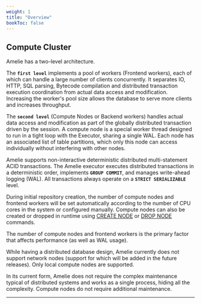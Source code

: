 ```yaml
---
weight: 1
title: "Overview"
bookToc: false
---
```


## Compute Cluster

Amelie has a two-level architecture.

The **`first level`** implements a pool of workers (Frontend workers), each of which can handle a large
number of clients concurrently. It separates IO, HTTP, SQL parsing,
Bytecode compilation and distributed transaction execution coordination from actual data access and modification.
Increasing the worker's pool size allows the database to serve more clients and increases throughput.

The **`second level`** (Compute Nodes or Backend workers) handles actual data access and modification as
part of the globally distributed transaction driven by the session. A compute node is a special worker
thread designed to run in a tight loop with the Executor, sharing a single WAL.
Each node has an associated list of table partitions, which only this node can access individually without
interfering with other nodes.

Amelie supports non-interactive deterministic distributed multi-statement ACID transactions.
The Amelie executor executes distributed transactions in a deterministic order, implements **`GROUP COMMIT`**,
and manages write-ahead logging (WAL). All transactions always operate on a **`STRICT SERIALIZABLE`** level.

During initial repository creation, the number of compute nodes and frontend workers will be set automatically
according to the number of CPU cores in the system or configured manually. Compute nodes can also be created or
dropped in runtime using [CREATE NODE](/docs/cluster/create) or [DROP NODE](/docs/cluster/drop) commands.

The number of compute nodes and frontend workers is the primary factor that affects performance
(as well as WAL usage).

While having a distributed database design, Amelie currently does not support network nodes
(support for which will be added in the future releases). Only local compute nodes are supported.

In its current form, Amelie does not require the complex maintenance typical of distributed systems and
works as a single process, hiding all the complexity. Compute nodes do not require additional maintenance.

---
